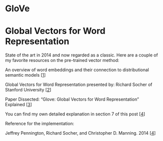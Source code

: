 # GloVe
# Global Vectors for Word Representation

State of the art in 2014 and now regarded as a classic. Here are a couple of my favorite resources on the pre-trained vector method:

An overview of word embeddings and their connection to distributional semantic models [<a href="http://blog.aylien.com/overview-word-embeddings-history-word2vec-cbow-glove" title="aylien.com" rel="nofollow">1</a></li>]

Global Vectors for Word Representation presented by: Richard Socher of Stanford University [<a href="https://youtu.be/ASn7ExxLZws" title="YouTube.com" rel="nofollow">2</a></li>] 

Paper Dissected: “Glove: Global Vectors for Word Representation” Explained [<a href="http://mlexplained.com/2018/04/29/paper-dissected-glove-global-vectors-for-word-representation-explained/" title="mlexplained.com" rel="nofollow">3</a></li>]

You can find my own detailed explanation in section 7 of this post [<a href="https://www.xtiandata.com/single-post/2018/10/26/Shallow-Deep-Natural-Language-Processing" title="xtiandata.com" rel="nofollow">4</a></li>] 


Reference for the implementation:

Jeffrey Pennington, Richard Socher, and Christopher D. Manning. 2014 [<a href="https://nlp.stanford.edu/pubs/glove.pdf" title="nlp.stanford.edu" rel="nofollow">4</a></li>] 
